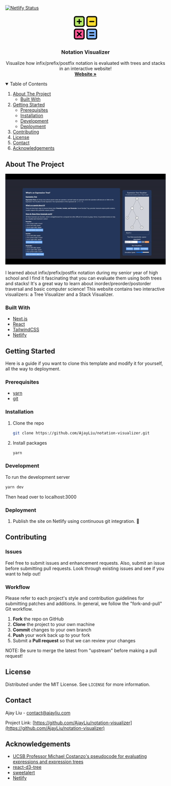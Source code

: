 [![Netlify Status](https://api.netlify.com/api/v1/badges/eb101c57-1b01-4b67-8727-08b317214a9e/deploy-status)](https://app.netlify.com/sites/notation-visualizer/deploys)

<p align="center">
  <a href="https://github.com/AjayLiu/notation-visualizer">
    <img src="public/img/calculator.svg" alt="Logo" width="80" height="80">
  </a>
  <h3 align="center">Notation Visualizer</h3>
  <p align="center">
    Visualize how infix/prefix/postfix notation is evaluated with trees and stacks in an interactive website!
    <br />
    <a href="http://notation-visualizer.ajayliu.com/"><strong>Website »</strong></a>
</p>

<!-- TABLE OF CONTENTS -->
<details open="open">
  <summary>Table of Contents</summary>
  <ol>
    <li>
      <a href="#about-the-project">About The Project</a>
      <ul>
        <li><a href="#built-with">Built With</a></li>
      </ul>
    </li>
    <li>
      <a href="#getting-started">Getting Started</a>
      <ul>
        <li><a href="#prerequisites">Prerequisites</a></li>
        <li><a href="#installation">Installation</a></li>
        <li><a href="#development">Development</a></li>
        <li><a href="#deployment">Deployment</a></li>
      </ul>
    </li>
    <li><a href="#contributing">Contributing</a></li>
    <li><a href="#license">License</a></li>
    <li><a href="#contact">Contact</a></li>
    <li><a href="#acknowledgements">Acknowledgements</a></li>
  </ol>
</details>

<!-- ABOUT THE PROJECT -->

## About The Project
<img src="https://github.com/AjayLiu/notation-visualizer/blob/main/public/img/notation-demo.gif"></img>

I learned about infix/prefix/postfix notation during my senior year of high school and I find it fascinating that you can evaluate them using both trees and stacks! It's a great way to learn about inorder/preorder/postorder traversal and basic computer science! This website contains two interactive visualizers: a Tree Visualizer and a Stack Visualizer. 

### Built With

-   [Next.js](https://nextjs.org/)
-   [React](https://reactjs.org/)
-   [TailwindCSS](https://tailwindcss.com/)
-   [Netlify](https://www.netlify.com/)

<!-- GETTING STARTED -->

## Getting Started

Here is a guide if you want to clone this template and modify it for yourself, all the way to deployment.

### Prerequisites

-   [yarn](https://yarnpkg.com/)
-   [git](https://git-scm.com/)

### Installation

1. Clone the repo
    ```sh
    git clone https://github.com/AjayLiu/notation-visualizer.git
    ```
2. Install packages
    ```sh
    yarn
    ```

### Development

To run the development server

```sh
yarn dev
```

Then head over to localhost:3000

### Deployment

1. Publish the site on Netlify using continuous git integration. :tada:

<!-- CONTRIBUTING -->

## Contributing

### Issues

Feel free to submit issues and enhancement requests. Also, submit an issue before submitting pull requests. Look through existing issues and see if you want to help out!

### Workflow

Please refer to each project's style and contribution guidelines for submitting patches and additions. In general, we follow the "fork-and-pull" Git workflow.

 1. **Fork** the repo on GitHub
 2. **Clone** the project to your own machine
 3. **Commit** changes to your own branch
 4. **Push** your work back up to your fork
 5. Submit a **Pull request** so that we can review your changes

NOTE: Be sure to merge the latest from "upstream" before making a pull request!

<!-- LICENSE -->

## License

Distributed under the MIT License. See `LICENSE` for more information.

<!-- CONTACT -->

## Contact

Ajay Liu - contact@ajayliu.com

Project Link: [https://github.com/AjayLiu/notation-visualizer](https://github.com/AjayLiu/notation-visualizer)

<!-- ACKNOWLEDGEMENTS -->

## Acknowledgements
- [UCSB Professor Michael Costanzo's pseudocode for evaluating expressions and expression trees](https://sites.cs.ucsb.edu/~mikec/cs12/slides/week08c.pdf)
- [react-d3-tree](https://github.com/bkrem/react-d3-tree)
- [sweetalert](https://www.npmjs.com/package/sweetalert)
- [Netlify](https://www.netlify.com/)
